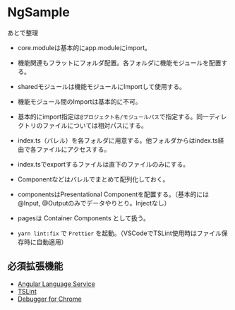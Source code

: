 # NgSample

あとで整理

* core.moduleは基本的にapp.moduleにimport。
* 機能関連もフラットにフォルダ配置。各フォルダに機能モジュールを配置する。
* sharedモジュールは機能モジュールにImportして使用する。
* 機能モジュール間のImportは基本的に不可。
* 基本的にimport指定は`@プロジェクト名/モジュールパス`で指定する。同一ディレクトリのファイルについては相対パスにする。
* index.ts（バレル）を各フォルダに用意する。他フォルダからはindex.ts経由で各ファイルにアクセスする。
* index.tsでexportするファイルは直下のファイルのみにする。
* Componentなどはバレルでまとめて配列化しておく。

* componentsはPresentational Componentを配置する。（基本的には@Input, @Outputのみでデータやりとり。Injectなし）
* pagesは Container Components として扱う。

* `yarn lint:fix` で `Prettier` を起動。（VSCodeでTSLint使用時はファイル保存時に自動適用）

## 必須拡張機能

* [Angular Language Service](https://marketplace.visualstudio.com/items?itemName=Angular.ng-template)
* [TSLint](https://marketplace.visualstudio.com/items?itemName=eg2.tslint)
* [Debugger for Chrome](https://marketplace.visualstudio.com/items?itemName=msjsdiag.debugger-for-chrome)
